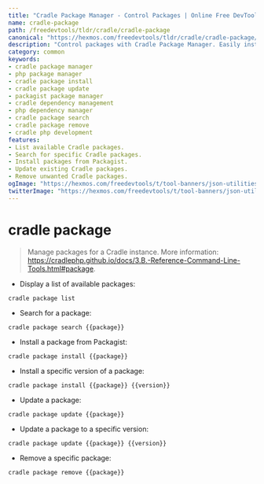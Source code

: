 ```yaml
---
title: "Cradle Package Manager - Control Packages | Online Free DevTools by Hexmos"
name: cradle-package
path: /freedevtools/tldr/cradle/cradle-package
canonical: "https://hexmos.com/freedevtools/tldr/cradle/cradle-package/"
description: "Control packages with Cradle Package Manager. Easily install, update, and remove packages for your Cradle instance. Free online tool, no registration required."
category: common
keywords:
- cradle package manager
- php package manager
- cradle package install
- cradle package update
- packagist package manager
- cradle dependency management
- php dependency manager
- cradle package search
- cradle package remove
- cradle php development
features:
- List available Cradle packages.
- Search for specific Cradle packages.
- Install packages from Packagist.
- Update existing Cradle packages.
- Remove unwanted Cradle packages.
ogImage: "https://hexmos.com/freedevtools/t/tool-banners/json-utilities-banner.png"
twitterImage: "https://hexmos.com/freedevtools/t/tool-banners/json-utilities-banner.png"
---
```


# cradle package

> Manage packages for a Cradle instance.
> More information: <https://cradlephp.github.io/docs/3.B.-Reference-Command-Line-Tools.html#package>.

- Display a list of available packages:

`cradle package list`

- Search for a package:

`cradle package search {{package}}`

- Install a package from Packagist:

`cradle package install {{package}}`

- Install a specific version of a package:

`cradle package install {{package}} {{version}}`

- Update a package:

`cradle package update {{package}}`

- Update a package to a specific version:

`cradle package update {{package}} {{version}}`

- Remove a specific package:

`cradle package remove {{package}}`
